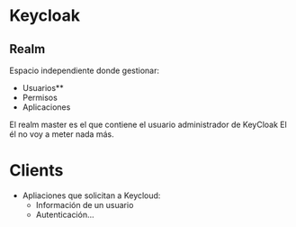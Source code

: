# Keycloak

## Realm

Espacio independiente donde gestionar:
- Usuarios**
- Permisos
- Aplicaciones

El realm master es el que contiene el usuario administrador de KeyCloak
El él no voy a meter nada más.

# Clients

- Apliaciones que solicitan a Keycloud:
  - Información de un usuario
  - Autenticación...